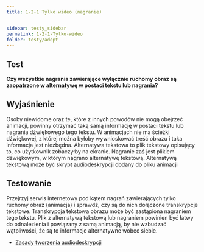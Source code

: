 ```yaml
---
title: 1-2-1 Tylko wideo (nagranie)


sidebar: testy_sidebar
permalink: 1-2-1-Tylko-wideo
folder: testy/adept
---
```


## Test
**Czy wszystkie nagrania zawierające wyłącznie ruchomy obraz są zaopatrzone w alternatywę w postaci tekstu lub nagrania?**

## Wyjaśnienie
Osoby niewidome oraz te, które z innych powodów nie mogą obejrzeć animacji, powinny otrzymać taką samą informację w postaci tekstu lub nagrania dźwiękowego tego tekstu. W animacjach nie ma ścieżki dźwiękowej, z której można byłoby wywnioskować treść obrazu i taka informacja jest niezbędna. Alternatywa tekstowa to plik tekstowy opisujący to, co użytkownik zobaczyłby na ekranie. Nagranie zaś jest plikiem dźwiękowym, w którym nagrano alternatywę tekstową. Alternatywą tekstową może być skrypt audiodeskrypcji dodany do pliku animacji

## Testowanie
Przejrzyj serwis internetowy pod kątem nagrań zawierających tylko ruchomy obraz (animacja) i sprawdź, czy są do nich dołączone transkrypcje tekstowe. Transkrypcja tekstowa obrazu może być zastąpiona nagraniem tego tekstu. Plik z alternatywą tekstową lub nagraniem powinien być łatwy do odnalezienia i powiązany z samą animacją, by nie wzbudzać wątpliwości, że są to informacje alternatywne wobec siebie.
-	[Zasady tworzenia audiodeskrypcji](http://dzieciom.pl/wp-content/uploads/2012/09/Audiodeskrypcja-zasady-tworzenia.pdf)
